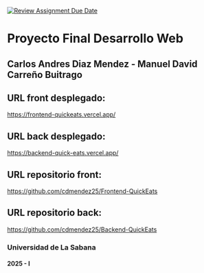 [![Review Assignment Due Date](https://classroom.github.com/assets/deadline-readme-button-22041afd0340ce965d47ae6ef1cefeee28c7c493a6346c4f15d667ab976d596c.svg)](https://classroom.github.com/a/rwvtBPU9)
# Proyecto Final Desarrollo Web
## Carlos Andres Diaz Mendez - Manuel David Carreño Buitrago

## URL front desplegado: 
https://frontend-quickeats.vercel.app/
## URL back desplegado: 
https://backend-quick-eats.vercel.app/
## URL repositorio front: 
https://github.com/cdmendez25/Frontend-QuickEats
## URL repositorio back: 
https://github.com/cdmendez25/Backend-QuickEats

### Universidad de La Sabana
#### 2025 - I
